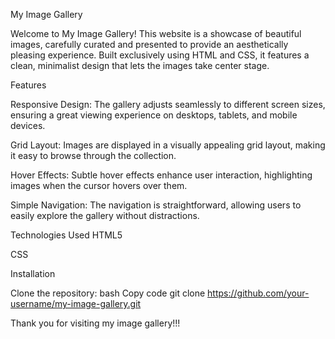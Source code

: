 My Image Gallery

Welcome to My Image Gallery! This website is a showcase of beautiful images, carefully curated and presented to provide an aesthetically pleasing experience. Built exclusively using HTML and CSS, it features a clean, minimalist design that lets the images take center stage.

Features

Responsive Design: The gallery adjusts seamlessly to different screen sizes, ensuring a great viewing experience on desktops, tablets, and mobile devices.

Grid Layout: Images are displayed in a visually appealing grid layout, making it easy to browse through the collection.

Hover Effects: Subtle hover effects enhance user interaction, highlighting images when the cursor hovers over them.

Simple Navigation: The navigation is straightforward, allowing users to easily explore the gallery without distractions.

Technologies Used
HTML5

CSS

Installation

Clone the repository:
bash
Copy code
git clone https://github.com/your-username/my-image-gallery.git

Thank you for visiting my image gallery!!!
